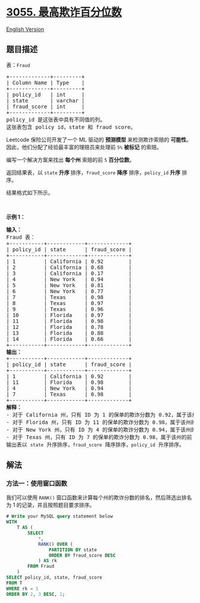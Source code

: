 # [3055. 最高欺诈百分位数](https://leetcode.cn/problems/top-percentile-fraud)

[English Version](/solution/3000-3099/3055.Top%20Percentile%20Fraud/README_EN.md)

<!-- tags:数据库 -->

## 题目描述

<!-- 这里写题目描述 -->

<p>表：<code>Fraud</code></p>

<pre>
+-------------+---------+
| Column Name | Type    |
+-------------+---------+
| policy_id   | int     |
| state       | varchar |
| fraud_score | int     |
+-------------+---------+
policy_id 是这张表中具有不同值的列。
这张表包含 policy id，state 和 fraud score。
</pre>

<p>Leetcode 保险公司开发了一个 ML 驱动的 <strong>预测模型</strong> 来检测欺诈索赔的 <strong>可能性</strong>。因此，他们分配了经验最丰富的理赔员来处理前 <code>5%</code> <strong>被标记</strong> 的索赔。</p>

<p>编写一个解决方案来找出 <strong>每个州</strong> 索赔的前 <code>5</code> <strong>百分位数</strong>。</p>

<p>返回结果表，以&nbsp;<code>state</code>&nbsp;<strong>升序&nbsp;</strong>排序，<code>fraud_score</code>&nbsp;<strong>降序</strong> 排序，<code>policy_id</code>&nbsp;<strong>升序</strong> 排序。</p>

<p>结果格式如下所示。</p>

<p>&nbsp;</p>

<p><strong class="example">示例 1：</strong></p>

<pre>
<strong>输入：</strong>
Fraud 表：
+-----------+------------+-------------+
| policy_id | state      | fraud_score | 
+-----------+------------+-------------+
| 1         | California | 0.92        | 
| 2         | California | 0.68        |   
| 3         | California | 0.17        | 
| 4         | New York   | 0.94        | 
| 5         | New York   | 0.81        | 
| 6         | New York   | 0.77        |  
| 7         | Texas      | 0.98        |  
| 8         | Texas      | 0.97        | 
| 9         | Texas      | 0.96        | 
| 10        | Florida    | 0.97        |  
| 11        | Florida    | 0.98        | 
| 12        | Florida    | 0.78        | 
| 13        | Florida    | 0.88        | 
| 14        | Florida    | 0.66        | 
+-----------+------------+-------------+
<strong>输出：</strong> 
+-----------+------------+-------------+
| policy_id | state      | fraud_score |
+-----------+------------+-------------+
| 1         | California | 0.92        | 
| 11        | Florida    | 0.98        | 
| 4         | New York   | 0.94        | 
| 7         | Texas      | 0.98        |  
+-----------+------------+-------------+
<strong>解释：</strong>
- 对于 California 州，只有 ID 为 1 的保单的欺诈分数为 0.92，属于该州的前 5%。
- 对于 Florida 州，只有 ID 为 11 的保单的欺诈分数为 0.98，属于该州的前 5%。
- 对于 New York 州，只有 ID 为 4 的保单的欺诈分数为 0.94，属于该州的前 5%。
- 对于 Texas 州，只有 ID 为 7 的保单的欺诈分数为 0.98，属于该州的前 5%。
输出表以&nbsp;<code>state</code>&nbsp;升序排序，<code>fraud_score</code>&nbsp;降序排序，<code>policy_id</code>&nbsp;升序排序。
</pre>

## 解法

### 方法一：使用窗口函数

我们可以使用 `RANK()` 窗口函数来计算每个州的欺诈分数的排名，然后筛选出排名为 1 的记录，并且按照题目要求排序。

<!-- tabs:start -->

```sql
# Write your MySQL query statement below
WITH
    T AS (
        SELECT
            *,
            RANK() OVER (
                PARTITION BY state
                ORDER BY fraud_score DESC
            ) AS rk
        FROM Fraud
    )
SELECT policy_id, state, fraud_score
FROM T
WHERE rk = 1
ORDER BY 2, 3 DESC, 1;
```

<!-- tabs:end -->

<!-- end -->
